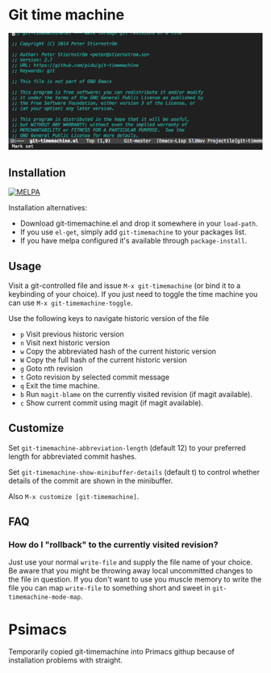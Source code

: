 # Git time machine

![Timemachine](timemachine.gif)

## Installation

[![MELPA](http://melpa.org/packages/git-timemachine-badge.svg)](http://melpa.org/#/git-timemachine)

Installation alternatives:

- Download git-timemachine.el and drop it somewhere in your `load-path`.
- If you use `el-get`, simply add `git-timemachine` to your packages list.
- If you have melpa configured it's available through `package-install`.

## Usage

Visit a git-controlled file and issue `M-x git-timemachine` (or bind
it to a keybinding of your choice). If you just need to toggle the
time machine you can use `M-x git-timemachine-toggle`.

Use the following keys to navigate historic version of the file
 - `p` Visit previous historic version
 - `n` Visit next historic version
 - `w` Copy the abbreviated hash of the current historic version
 - `W` Copy the full hash of the current historic version
 - `g` Goto nth revision
 - `t` Goto revision by selected commit message
 - `q` Exit the time machine.
 - `b` Run `magit-blame` on the currently visited revision (if magit available).
 - `c` Show current commit using magit (if magit available).

## Customize

Set `git-timemachine-abbreviation-length` (default 12) to your
preferred length for abbreviated commit hashes.

Set `git-timemachine-show-minibuffer-details` (default t) to control
whether details of the commit are shown in the minibuffer.

Also `M-x customize [git-timemachine]`.

## FAQ

### How do I "rollback" to the currently visited revision?

Just use your normal `write-file` and supply the file name of your choice. Be aware that you might be throwing away local uncommitted changes to the file in question. If you don't want to use you muscle memory to write the file you can map `write-file` to something short and sweet in `git-timemachine-mode-map`.

# Psimacs

Temporarily copied git-timemachine into Primacs githup because of installation problems with straight.

